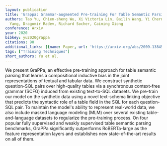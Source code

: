 ```yaml
---
layout: publication
title: 'Grappa: Grammar-augmented Pre-training For Table Semantic Parsing'
authors: Tao Yu, Chien-sheng Wu, Xi Victoria Lin, Bailin Wang, Yi Chern Tan, Xinyi
  Yang, Dragomir Radev, Richard Socher, Caiming Xiong
conference: Arxiv
year: 2020
bibkey: yu2020grappa
citations: 90
additional_links: [{name: Paper, url: 'https://arxiv.org/abs/2009.13845'}]
tags: ["Training Techniques"]
short_authors: Yu et al.
---
```

We present GraPPa, an effective pre-training approach for table semantic
parsing that learns a compositional inductive bias in the joint representations
of textual and tabular data. We construct synthetic question-SQL pairs over
high-quality tables via a synchronous context-free grammar (SCFG) induced from
existing text-to-SQL datasets. We pre-train our model on the synthetic data
using a novel text-schema linking objective that predicts the syntactic role of
a table field in the SQL for each question-SQL pair. To maintain the model's
ability to represent real-world data, we also include masked language modeling
(MLM) over several existing table-and-language datasets to regularize the
pre-training process. On four popular fully supervised and weakly supervised
table semantic parsing benchmarks, GraPPa significantly outperforms
RoBERTa-large as the feature representation layers and establishes new
state-of-the-art results on all of them.